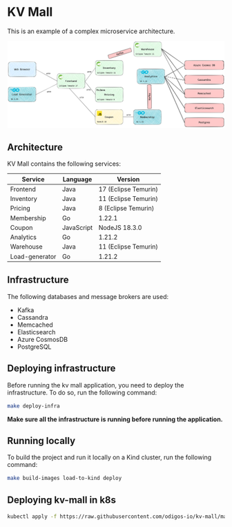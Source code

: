 # KV Mall

This is an example of a complex microservice architecture.

![KV Mall](kv_mall.png)

## Architecture

KV Mall contains the following services:

| Service | Language   | Version              |
| --- |------------|----------------------|
| Frontend | Java       | 17 (Eclipse Temurin) |
| Inventory | Java       | 11 (Eclipse Temurin) |
| Pricing | Java       | 8 (Eclipse Temurin)  |
| Membership | Go         | 1.22.1               |
| Coupon | JavaScript | NodeJS 18.3.0        |
| Analytics | Go         | 1.21.2                 |
| Warehouse | Java | 11 (Eclipse Temurin) |
| Load-generator | Go | 1.21.2 |

## Infrastructure

The following databases and message brokers are used:
- Kafka
- Cassandra
- Memcached
- Elasticsearch
- Azure CosmosDB
- PostgreSQL

## Deploying infrastructure

Before running the kv mall application, you need to deploy the infrastructure. To do so, run the following command:

```bash
make deploy-infra
````

**Make sure all the infrastructure is running before running the application.**

## Running locally

To build the project and run it locally on a Kind cluster, run the following command:

```bash
make build-images load-to-kind deploy
```

## Deploying kv-mall in k8s
```bash
kubectl apply -f https://raw.githubusercontent.com/odigos-io/kv-mall/main/prod-deploy/kv-mall-manifest/kv-mall.yaml
```

